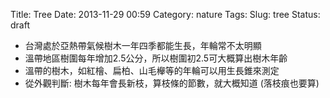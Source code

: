 Title: Tree
Date: 2013-11-29 00:59
Category: nature
Tags: 
Slug: tree
Status: draft

* 台灣處於亞熱帶氣候樹木一年四季都能生長，年輪常不太明顯
* 溫帶地區樹圍每年增加2.5公分，所以樹圍初2.5可大概算出樹木年齡
* 溫帶的樹木，如紅檜、扁柏、山毛櫸等的年輪可以用生長錐來測定
* 從外觀判斷: 樹木每年會長新枝，算枝條的節數，就大概知道 (落枝痕也要算)
